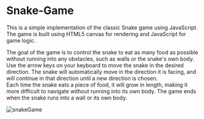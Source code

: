 # Snake-Game
This is a simple implementation of the classic Snake game using JavaScript. The game is built using HTML5 canvas for rendering and JavaScript for game logic.</br>

The goal of the game is to control the snake to eat as many food as possible without running into any obstacles, such as walls or the snake's own body.</br>
Use the arrow keys on your keyboard to move the snake in the desired direction. The snake will automatically move in the direction it is facing, and will continue in that direction until a new direction is chosen.</br>
Each time the snake eats a piece of food, it will grow in length, making it more difficult to navigate without running into its own body. The game ends when the snake runs into a wall or its own body.</br>


![snakeGame](https://user-images.githubusercontent.com/83820363/233363616-96c26445-c641-4991-b494-f64f5d7b6e7c.png)

